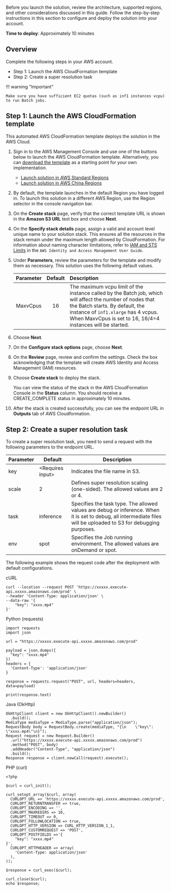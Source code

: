 Before you launch the solution, review the architecture, supported regions, and other considerations discussed in this guide. Follow the step-by-step instructions in this section to configure and deploy the solution into your account.

**Time to deploy**: Approximately 10 minutes

## Overview

Complete the following steps in your AWS account. 

- Step 1: Launch the AWS CloudFormation template
- Step 2: Create a super resolution task

!!! warning "Important"

    Make sure you have sufficient EC2 quotas (such as inf1 instances vcpu) to run Batch jobs.

## Step 1: Launch the AWS CloudFormation template

This automated AWS CloudFormation template deploys the solution in the AWS Cloud.

1. Sign in to the AWS Management Console and use one of the buttons below to launch the AWS CloudFormation template. Alternatively, you can [download the template][template] as a starting point for your own implementation.

    - [Launch solution in AWS Standard Regions][launch-template]
    - [Launch solution in AWS China Regions][launch-template-cn]
    
2. By default, the template launches in the default Region you have logged in. To launch this solution in a different AWS Region, use the Region selector in the console navigation bar.
3. On the **Create stack** page, verify that the correct template URL is shown in the **Amazon S3 URL** text box and choose **Next**.
4. On the **Specify stack details** page, assign a valid and account level unique name to your solution stack. This ensures all the resources in the stack remain under the maximum length allowed by CloudFormation. For information about naming character limitations, refer to [IAM and STS Limits][iam-limit] in the `AWS Identity and Access Management User Guide`.
5. Under **Parameters**, review the parameters for the template and modify them as necessary. This solution uses the following default values.

    |      Parameter      |    Default   |                                                      Description                                                      |
    |:-------------------:|:------------:|:--------------------------------------------------------------------------------------------------------------|
    |  MaxvCpus | 16 | The maximum vcpu limit of the instance called by the Batch job, which will affect the number of nodes that the Batch starts. By default, the instance of `inf1.xlarge` has 4 vcpus. When MaxvCpus is set to 16, 16/4=4 instances will be started. |

6. Choose **Next**.
7. On the **Configure stack options** page, choose **Next**.
8. On the **Review** page, review and confirm the settings. Check the box acknowledging that the template will create AWS Identity and Access Management (IAM) resources.
9. Choose **Create stack** to deploy the stack.
	 
    You can view the status of the stack in the AWS CloudFormation Console in the **Status** column. You should receive a CREATE_COMPLETE status in approximately 10 minutes.

10. After the stack is created successfully, you can see the endpoint URL in **Outputs** tab of AWS Cloudformation. 

## Step 2: Create a super resolution task

To create a super resolution task, you need to send a request with the following parameters to the endpoint URL.

| Parameter | Default | Description |
|---|---|---|
| key | <Requires input\> | Indicates the file name in S3.  |
| scale | 2 | Defines super resolution scaling (one-sided). The allowed values are 2 or 4. |
| task | inference | Specifies the task type. The allowed values are debug or inference. When it is set to debug, all intermediate files will be uploaded to S3 for debugging purposes.  |
| env | spot | Specifies the Job running environment. The allowed values are onDemand or spot. |

The following example shows the request code after the deployment with default configurations.

cURL

```
curl --location --request POST 'https://xxxxx.execute-api.xxxxx.amazonaws.com/prod' \
--header 'Content-Type: application/json' \
--data-raw '{
    "key": "xxxx.mp4"
}'
```

Python (requests)

```
import requests
import json

url = "https://xxxxx.execute-api.xxxxx.amazonaws.com/prod"

payload = json.dumps({
  "key": "xxxx.mp4"
})
headers = {
  'Content-Type': 'application/json'
}

response = requests.request("POST", url, headers=headers, data=payload)

print(response.text)
```

Java (OkHttp)

```
OkHttpClient client = new OkHttpClient().newBuilder()
  .build();
MediaType mediaType = MediaType.parse("application/json");
RequestBody body = RequestBody.create(mediaType, "{\n    \"key\": \"xxxx.mp4\"\n}");
Request request = new Request.Builder()
  .url("https://xxxxx.execute-api.xxxxx.amazonaws.com/prod")
  .method("POST", body)
  .addHeader("Content-Type", "application/json")
  .build();
Response response = client.newCall(request).execute();
```

PHP (curl)

```
<?php

$curl = curl_init();

curl_setopt_array($curl, array(
  CURLOPT_URL => 'https://xxxxx.execute-api.xxxxx.amazonaws.com/prod',
  CURLOPT_RETURNTRANSFER => true,
  CURLOPT_ENCODING => '',
  CURLOPT_MAXREDIRS => 10,
  CURLOPT_TIMEOUT => 0,
  CURLOPT_FOLLOWLOCATION => true,
  CURLOPT_HTTP_VERSION => CURL_HTTP_VERSION_1_1,
  CURLOPT_CUSTOMREQUEST => 'POST',
  CURLOPT_POSTFIELDS =>'{
    "key": "xxxx.mp4"
}',
  CURLOPT_HTTPHEADER => array(
    'Content-Type: application/json'
  ),
));

$response = curl_exec($curl);

curl_close($curl);
echo $response;
```

[template]:https://aws-gcr-solutions.s3.amazonaws.com/Aws-gcr-ai-super-resolution/latest/SuperResolutionStack.template
[launch-template]: https://console.aws.amazon.com/cloudformation/home?region=us-west-2#/stacks/new?stackName=SuperResolution&templateURL=https://aws-gcr-solutions.s3.amazonaws.com/Aws-gcr-ai-super-resolution/latest/SuperResolutionStack.template
[launch-template-cn]: https://console.amazonaws.cn/cloudformation/home?region=cn-north-1#/stacks/new?stackName=SuperResolution&templateURL=https://aws-gcr-solutions.s3.cn-north-1.amazonaws.com.cn/Aws-gcr-ai-super-resolution/latest/SuperResolutionStack.template
[iam-limit]: https://docs.aws.amazon.com/IAM/latest/UserGuide/reference_iam-quotas.html
[lambda]: https://aws.amazon.com/cn/lambda/
[s3]: https://aws.amazon.com/cn/s3/
[api-gateway]: https://aws.amazon.com/cn/api-gateway/
[Batch]: https://aws.amazon.com/cn/batch/
[inf1]: https://aws.amazon.com/cn/ec2/instance-types/inf1/

